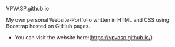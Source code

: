 VPVASP.github.io

My own personal Website-Portfolio written in HTML and CSS using Boostrap hosted on GitHub pages.

- You can visit the website here:(https://vpvasp.github.io/)
